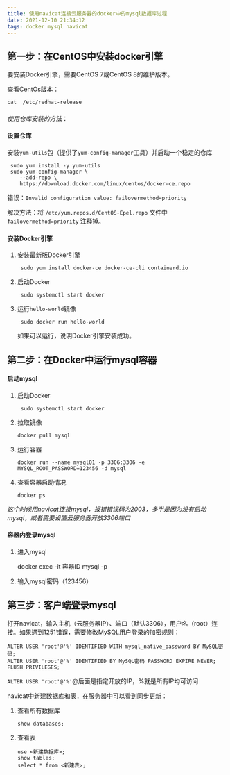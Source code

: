 ```yaml
---
title: 使用navicat连接云服务器的docker中的mysql数据库过程
date: 2021-12-10 21:34:12
tags: docker mysql navicat
---
```


## 第一步：在CentOS中安装docker引擎

要安装Docker引擎，需要CentOS 7或CentOS 8的维护版本。

查看CentOs版本：

```
cat  /etc/redhat-release
```

#### 

*使用仓库安装的方法*：

#### 设置仓库

安装`yum-utils`包（提供了`yum-config-manager`工具）并启动一个稳定的仓库

```
 sudo yum install -y yum-utils
 sudo yum-config-manager \
    --add-repo \
    https://download.docker.com/linux/centos/docker-ce.repo

```

错误：`Invalid configuration value: failovermethod=priority`

解决方法：将 `/etc/yum.repos.d/CentOS-Epel.repo` 文件中 `failovermethod=priority` 注释掉。



#### 安装Docker引擎

1. 安装最新版Docker引擎

   ```
    sudo yum install docker-ce docker-ce-cli containerd.io
   ```

2. 启动Docker

   ```
    sudo systemctl start docker
   ```

3. 运行`hello-world`镜像

   ```
    sudo docker run hello-world
   ```

   如果可以运行，说明Docker引擎安装成功。

## 第二步：在Docker中运行mysql容器

#### 启动mysql

1. 启动Docker

   ```
    sudo systemctl start docker
   ```

2. 拉取镜像

   ```
   docker pull mysql
   ```

3. 运行容器

   ```
   docker run --name mysql01 -p 3306:3306 -e MYSQL_ROOT_PASSWORD=123456 -d mysql
   ```

4. 查看容器启动情况

   ```
   docker ps
   ```

*这个时候用navicat连接mysql，报错错误码为2003，多半是因为没有启动mysql，或者需要设置云服务器开放3306端口*

#### 容器内登录mysql

1. 进入mysql

   docker exec -it 容器ID mysql -p

2. 输入mysql密码（123456）

## 第三步：客户端登录mysql

打开navicat，输入主机（云服务器IP）、端口（默认3306），用户名（root）连接。如果遇到1251错误，需要修改MySQL用户登录的加密规则：

```
ALTER USER 'root'@'%' IDENTIFIED WITH mysql_native_password BY MySQL密码;
ALTER USER 'root'@'%' IDENTIFIED BY MySQL密码 PASSWORD EXPIRE NEVER;
FLUSH PRIVILEGES;
```

`ALTER USER 'root'@'%'`@后面是指定开放的IP，%就是所有IP均可访问

navicat中新建数据库和表，在服务器中可以看到同步更新：

1. 查看所有数据库

   ```
   show databases;
   ```

2. 查看表

   ```
   use <新建数据库>;
   show tables;
   select * from <新建表>;
   ```

   

